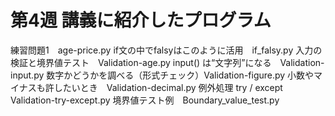 # 第4週 講義に紹介したプログラム

 練習問題1　age-price.py
if文の中でfalsyはこのように活用　if_falsy.py
入力の検証と境界値テスト　Validation-age.py
input() は“文字列”になる　Validation-input.py
数字かどうかを調べる（形式チェック）Validation-figure.py
小数やマイナスも許したいとき　Validation-decimal.py
例外処理 try / except　Validation-try-except.py
境界値テスト例　Boundary_value_test.py





